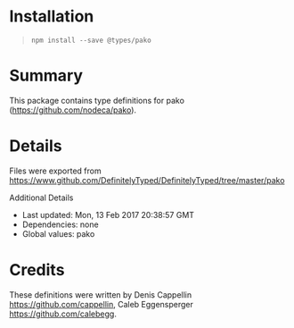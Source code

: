 # Installation
> `npm install --save @types/pako`

# Summary
This package contains type definitions for pako (https://github.com/nodeca/pako).

# Details
Files were exported from https://www.github.com/DefinitelyTyped/DefinitelyTyped/tree/master/pako

Additional Details
 * Last updated: Mon, 13 Feb 2017 20:38:57 GMT
 * Dependencies: none
 * Global values: pako

# Credits
These definitions were written by Denis Cappellin <https://github.com/cappellin>, Caleb Eggensperger <https://github.com/calebegg>.
